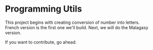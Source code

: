 # Programming Utils

This project begins with creating conversion of number into letters. <br />
French version is the first one we'll build. Next, we will do the Malagasy version.

If you want to contribute, go ahead.
